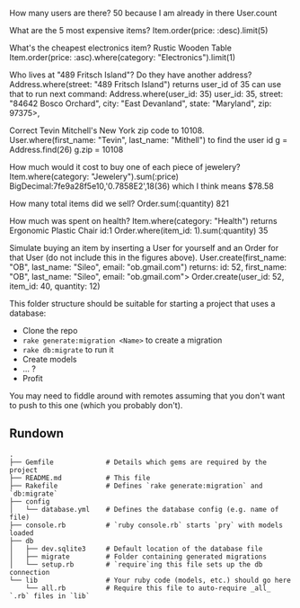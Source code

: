 How many users are there?
50 because I am already in there
User.count


What are the 5 most expensive items?
Item.order(price: :desc).limit(5)



What's the cheapest electronics item?
Rustic Wooden Table
Item.order(price: :asc).where(category: "Electronics").limit(1)



Who lives at "489 Fritsch Island"? Do they have another address?
Address.where(street: "489 Fritsch Island")
returns user_id of 35 can use that to run next command:
Address.where(user_id: 35)
user_id: 35,
  street: "84642 Bosco Orchard",
  city: "East Devanland",
  state: "Maryland",
  zip: 97375>,



Correct Tevin Mitchell's New York zip code to 10108.
User.where(first_name: "Tevin", last_name: "Mithell") to find the user id
 g = Address.find(26)
 g.zip = 10108


How much would it cost to buy one of each piece of jewelery?
Item.where(category: "Jewelery").sum(:price)
BigDecimal:7fe9a28f5e10,'0.7858E2',18(36) which I think means $78.58


How many total items did we sell?
Order.sum(:quantity)
821


How much was spent on health?
Item.where(category: "Health") returns
Ergonomic Plastic Chair id:1
Order.where(item_id: 1).sum(:quantity)
35


Simulate buying an item by inserting a User for yourself and an Order for that User (do not include this in the figures above).
User.create(first_name: "OB", last_name: "Sileo", email: "ob.gmail.com")
returns:
id: 52,
 first_name: "OB",
 last_name: "Sileo",
 email: "ob.gmail.com">
 Order.create(user_id: 52, item_id: 40, quantity: 12)






This folder structure should be suitable for starting a project that uses a database:

* Clone the repo
* `rake generate:migration <Name>` to create a migration
* `rake db:migrate` to run it
* Create models
* ... ?
* Profit

You may need to fiddle around with remotes assuming that you don't want to push to this one (which you probably don't).

## Rundown

```
.
├── Gemfile             # Details which gems are required by the project
├── README.md           # This file
├── Rakefile            # Defines `rake generate:migration` and `db:migrate`
├── config
│   └── database.yml    # Defines the database config (e.g. name of file)
├── console.rb          # `ruby console.rb` starts `pry` with models loaded
├── db
│   ├── dev.sqlite3     # Default location of the database file
│   ├── migrate         # Folder containing generated migrations
│   └── setup.rb        # `require`ing this file sets up the db connection
└── lib                 # Your ruby code (models, etc.) should go here
    └── all.rb          # Require this file to auto-require _all_ `.rb` files in `lib`
```
